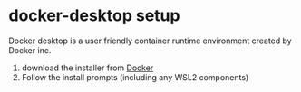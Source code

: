 # docker-desktop setup

Docker desktop is a user friendly container runtime environment created by Docker inc.

1. download the installer from [Docker](https://www.docker.com/products/docker-desktop)
2. Follow the install prompts (including any WSL2 components)
